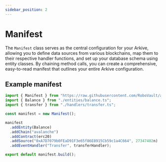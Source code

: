 ```yaml
---
sidebar_position: 2
---
```


# Manifest

The `Manifest` class serves as the central configuration for your Arkive, allowing you to define data sources from various blockchains, map them to their respective handler functions, and set up your database schema using entity classes. By chaining method calls, you can create a comprehensive, easy-to-read manifest that outlines your entire Arkive configuration.

## Example manifest

```ts title="manifest.ts"
import { Manifest } from "https://raw.githubusercontent.com/RoboVault/arkiver/main/mod.ts";
import { Balance } from "./entities/balance.ts";
import { transfer } from "./handlers/transfer.ts";

const manifest = new Manifest();

manifest
  .addEntity(Balance)
  .addChain("avalanche")
  .addContract(erc20)
  .addSource("0xA7D7079b0FEaD91F3e65f86E8915Cb59c1a4C664", 27347402n)
  .addEventHandler("Transfer", transferHandler);

export default manifest.build();
```